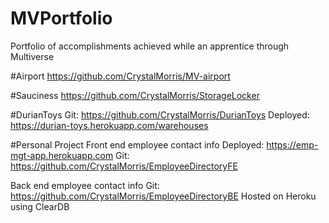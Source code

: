 # MVPortfolio
Portfolio of accomplishments achieved while an apprentice through Multiverse


#Airport https://github.com/CrystalMorris/MV-airport

#Sauciness https://github.com/CrystalMorris/StorageLocker

#DurianToys
Git:  https://github.com/CrystalMorris/DurianToys
Deployed:  https://durian-toys.herokuapp.com/warehouses

#Personal Project
Front end employee contact info
Deployed:  https://emp-mgt-app.herokuapp.com
Git: https://github.com/CrystalMorris/EmployeeDirectoryFE


Back end employee contact info
Git: https://github.com/CrystalMorris/EmployeeDirectoryBE
Hosted on Heroku using ClearDB

